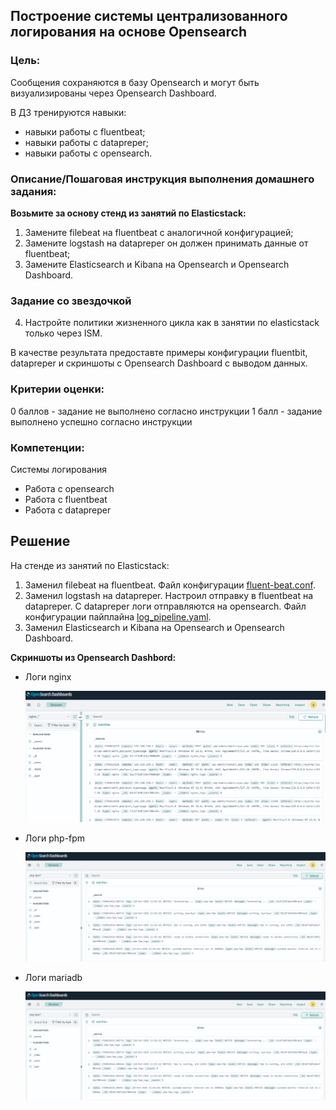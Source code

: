 ## Построение системы централизованного логирования на основе Opensearch

### Цель:
Cообщения сохраняются в базу Opensearch и могут быть визуализированы через Opensearch Dashboard.

В ДЗ тренируются навыки:

 - навыки работы с fluentbeat;
 - навыки работы с datapreper;
 - навыки работы с opensearch.

### Описание/Пошаговая инструкция выполнения домашнего задания:

**Возьмите за основу стенд из занятий по Elasticstack:**
1. Замените filebeat на fluentbeat с аналогичной конфигурацией;
2. Замените logstash на datapreper он должен принимать данные от fluentbeat;
3. Замените Elasticsearch и Kibana на Opensearch и Opensearch Dashboard.

### Задание со звездочкой

4. Настройте политики жизненного цикла как в занятии по elasticstack только через ISM.


В качестве результата предоставте примеры конфигурации fluentbit, datapreper и скриншоты с Opensearch Dashboard с выводом данных.


### Критерии оценки:
0 баллов - задание не выполнено согласно инструкции
1 балл - задание выполнено успешно согласно инструкции


### Компетенции:
Системы логирования
- Работа с opensearch
- Работа с fluentbeat
- Работа с datapreper

## Решение

На стенде из занятий по Elasticstack:

1. Заменил filebeat на fluentbeat. Файл конфигурации [fluent-beat.conf](/OPENSEARCH/fluent-bit.conf).
2. Заменил logstash на datapreper. Настроил отправку в fluentbeat на datapreper. С datapreper логи отправляются на opensearch. Файл конфигурации пайплайна [log_pipeline.yaml](/OPENSEARCH/log_pipeline.yaml). 
3. Заменил Elasticsearch и Kibana на Opensearch и Opensearch Dashboard.

**Скриншоты из Opensearch Dashbord:**

 * Логи nginx

   ![Nginx](/OPENSEARCH/nginx.PNG "Nginx.")

 * Логи php-fpm

   ![php-fpm](/OPENSEARCH/php-fpm.PNG "Php-fpm.")

 * Логи mariadb

    ![Mariadb](/OPENSEARCH/php-fpm.PNG "Mariadb.")